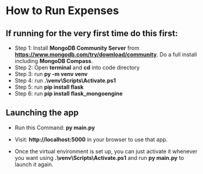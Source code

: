 # How to Run Expenses

## If running for the very first time do this first:
- Step 1: Install **MongoDB Community Server** from **https://www.mongodb.com/try/download/community**. Do a full install including **MongoDB Compass**.
- Step 2: Open **terminal** and **cd** into code directory
- Step 3: run **py -m venv venv**
- Step 4: run **.\venv\Scripts\Activate.ps1**
- Step 5: run **pip install flask**
- Step 6: run **pip install flask_mongoengine**

## Launching the app
- Run this Command: **py main.py**
- Visit: **http://localhost:5000** in your browser to use that app.

- Once the virtual environment is set up, you can just activate it whenever you want using **.\venv\Scripts\Activate.ps1** and run **py main.py** to launch it again.
